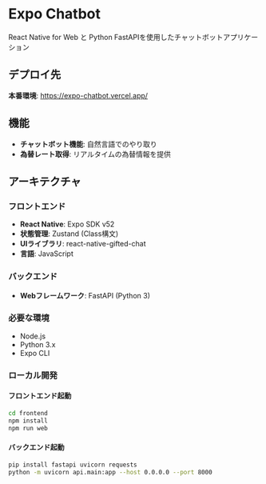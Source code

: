 # Expo Chatbot

React Native for Web と Python FastAPIを使用したチャットボットアプリケーション

## デプロイ先

**本番環境**: https://expo-chatbot.vercel.app/

## 機能

- **チャットボット機能**: 自然言語でのやり取り
- **為替レート取得**: リアルタイムの為替情報を提供

## アーキテクチャ

### フロントエンド
- **React Native**: Expo SDK v52
- **状態管理**: Zustand (Class構文)
- **UIライブラリ**: react-native-gifted-chat
- **言語**: JavaScript

### バックエンド
- **Webフレームワーク**: FastAPI (Python 3)

### 必要な環境
- Node.js
- Python 3.x
- Expo CLI

### ローカル開発

#### フロントエンド起動
```bash
cd frontend
npm install
npm run web
```

#### バックエンド起動
```bash
pip install fastapi uvicorn requests
python -m uvicorn api.main:app --host 0.0.0.0 --port 8000
```
